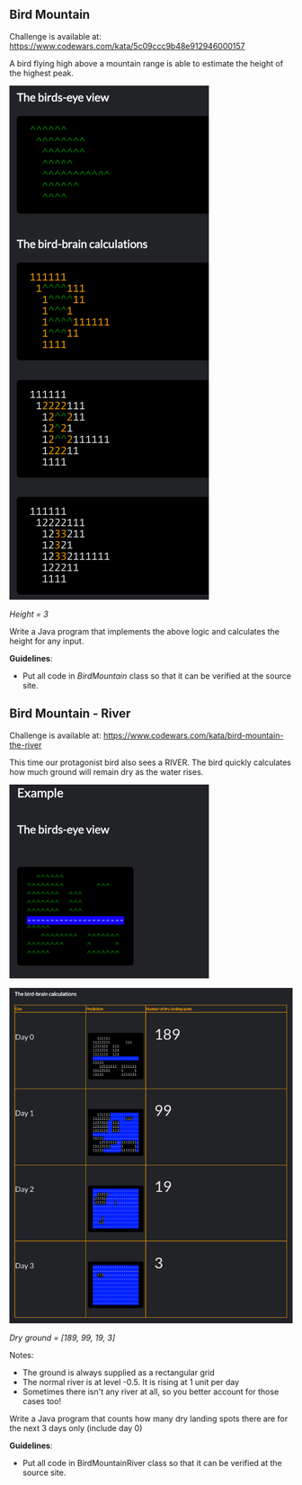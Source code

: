 ## Bird Mountain

Challenge is available at: https://www.codewars.com/kata/5c09ccc9b48e912946000157

A bird flying high above a mountain range is able to estimate the height of the highest peak.

![img.png](img.png)

_Height = 3_

Write a Java program that implements the above logic and calculates the height for any input.

**Guidelines**:
- Put all code in _BirdMountain_ class so that it can be verified at the source site.



## Bird Mountain - River

Challenge is available at: https://www.codewars.com/kata/bird-mountain-the-river

This time our protagonist bird also sees a RIVER.
The bird quickly calculates how much ground will remain dry as the water rises.

![img_1.png](img_1.png)

![img_2.png](img_2.png)

_Dry ground = [189, 99, 19, 3]_

Notes:
- The ground is always supplied as a rectangular grid
- The normal river is at level -0.5. It is rising at 1 unit per day
- Sometimes there isn't any river at all, so you better account for those cases too!

Write a Java program that counts how many dry landing spots there are for the next 3 days only (include day 0)

**Guidelines**:
- Put all code in BirdMountainRiver class so that it can be verified at the source site.  
